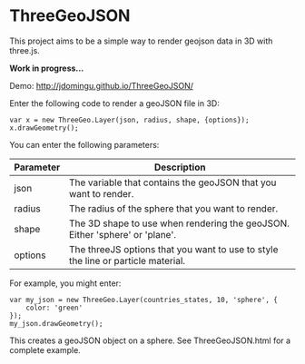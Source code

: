 ThreeGeoJSON
=======================

This project aims to be a simple way to render geojson data in 3D with three.js.

**Work in progress...**

Demo:
http://jdomingu.github.io/ThreeGeoJSON/

Enter the following code to render a geoJSON file in 3D:
```
var x = new ThreeGeo.Layer(json, radius, shape, {options});
x.drawGeometry();
```
You can enter the following parameters: 

| Parameter | Description |
| ------------- | ----------- |
| json | The variable that contains the geoJSON that you want to render. |
| radius | The radius of the sphere that you want to render. |
| shape | The 3D shape to use when rendering the geoJSON. Either 'sphere' or 'plane'. |
| options | The threeJS options that you want to use to style the line or particle material. |

For example, you might enter:
```
var my_json = new ThreeGeo.Layer(countries_states, 10, 'sphere', {
    color: 'green'
});
my_json.drawGeometry();
```

This creates a geoJSON object on a sphere. See ThreeGeoJSON.html for a complete example.


